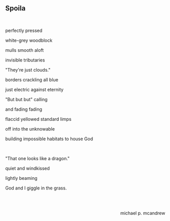 ## Spoila
<br>



perfectly pressed

white-grey woodblock

mulls smooth aloft

invisible tributaries

"They're just clouds."

borders crackling all blue

just electric against eternity

"But but but" calling

and fading fading

flaccid yellowed standard limps

off into the unknowable

building impossible habitats to house God

<br>

"That one looks like a dragon."

quiet and windkissed

lightly beaming

God and I giggle in the grass.

<br>
<br>


<p align="right">michael p. mcandrew</p>
